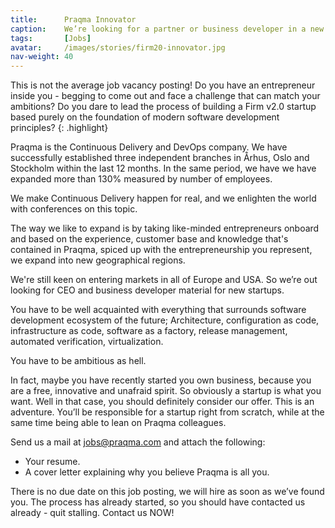 ```yaml
---
title:      Praqma Innovator
caption:    We’re looking for a partner or business developer in a new startups
tags:       [Jobs]
avatar:     /images/stories/firm20-innovator.jpg
nav-weight: 40
---
```


This is not the average job vacancy posting! Do you have an entrepreneur inside you - begging to come out and face a challenge that can match your ambitions? Do you dare to lead the process of building a Firm v2.0 startup based purely on the foundation of modern software development principles?
{: .highlight}

<!--break-->

Praqma is the Continuous Delivery and DevOps company. We have successfully established three independent branches in Århus, Oslo and Stockholm within the last 12 months. In the same period, we have we have expanded more than 130% measured by number of employees.

We make Continuous Delivery happen for real, and we enlighten the world with conferences on this topic.

The way we like to expand is by taking like-minded entrepreneurs onboard and based on the experience, customer base and knowledge that's contained in Praqma, spiced up with the entrepreneurship you represent, we expand into new geographical regions.

We're still keen on entering markets in all of Europe and USA. So we’re out looking for CEO and business developer material for new startups.

You have to be well acquainted with everything that surrounds software development ecosystem of the future; Architecture, configuration as code, infrastructure as code, software as a factory, release management, automated verification, virtualization.

You have to be ambitious as hell.

In fact, maybe you have recently started you own business, because you are a free, innovative and unafraid spirit. So obviously a startup is what you want. Well in that case, you should definitely consider our offer. This is an adventure. You’ll be responsible for a startup right from scratch, while at the same time being able to lean on Praqma colleagues.

Send us a mail at [jobs@praqma.com](mailto:jobs@praqma.com) and attach the following:

* Your resume.
* A cover letter explaining why you believe Praqma is all you.

There is no due date on this job posting, we will hire as soon as we’ve found you. The process has already started, so you should have contacted us already - quit stalling. Contact us NOW!
